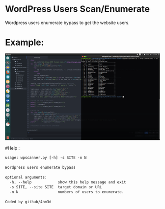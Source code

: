 # WordPress Users Scan/Enumerate
Wordpress users enumerate  bypass to get the website users.
# Example:
<img src="https://raw.githubusercontent.com/4hm3d/WordPress-Users-Scanner/master/scareenshot.png" /><!-- Let github take care of the style :) -->

#Help :
```
usage: wpscanner.py [-h] -s SITE -n N

Wordpress users enumerate bypass

optional arguments:
  -h, --help            show this help message and exit
  -s SITE, --site SITE  target domain or URL
  -n N                  numbers of users to enumerate.

Coded by github/4hm3d
```
